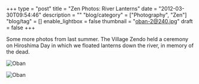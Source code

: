 +++
type = "post"
title = "Zen Photos: River Lanterns"
date = "2012-03-30T09:54:46"
description = ""
"blog/category" = ["Photography", "Zen"]
"blog/tag" = []
enable_lightbox = false
thumbnail = "oban-2@240.jpg"
draft = false
+++

<p>Some more photos from last summer. The Village Zendo held a ceremony on
Hiroshima Day in which we floated lanterns down the river, in memory of
the dead.</p>
<p><img style="display:block; margin-left:auto; margin-right:auto;" src="oban.jpg" title="Oban" /></p>
<p><img style="display:block; margin-left:auto; margin-right:auto;" src="oban-2.jpg" title="Oban" /></p>
    